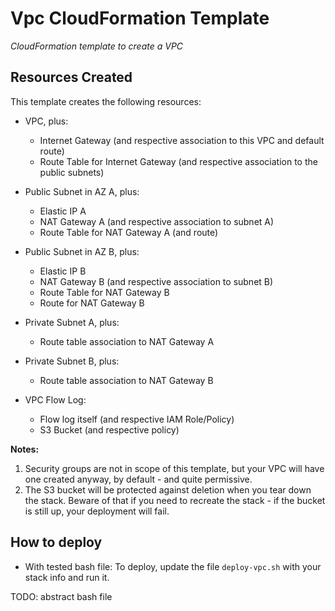 # Vpc CloudFormation Template
*CloudFormation template to create a VPC*

## Resources Created
This template creates the following resources:

- VPC, plus:
    - Internet Gateway (and respective association to this VPC and default route)
    - Route Table for Internet Gateway (and respective association to the public subnets)

- Public Subnet in AZ A, plus:
    - Elastic IP A
    - NAT Gateway A (and respective association to subnet A)
    - Route Table for NAT Gateway A (and route)

- Public Subnet in AZ B, plus:
    - Elastic IP B
    - NAT Gateway B (and respective association to subnet B)
    - Route Table for NAT Gateway B
    - Route for NAT Gateway B

- Private Subnet A, plus:
    - Route table association to NAT Gateway A

- Private Subnet B, plus:
    - Route table association to NAT Gateway B

- VPC Flow Log:
    - Flow log itself (and respective IAM Role/Policy)
    - S3 Bucket (and respective policy)

**Notes:**  
1) Security groups are not in scope of this template, but your VPC will have one created anyway, by default - and quite permissive.  
2) The S3 bucket will be protected against deletion when you tear down the stack. Beware of that if you need to recreate the stack - if the bucket is still up, your deployment will fail.

## How to deploy

- With tested bash file:
To deploy, update the file `deploy-vpc.sh` with your stack info and run it. 


TODO: abstract bash file

<!-- 
To deploy, run the following command, replacing strings with your stack info:

```bash
export STACK_NAME="Name for your stack"
export OWNER="name of team responsible for this stack"
export COMPLIANCE="Is your stack handling sensitive information?"
export AWS_DEFAULT_REGION="your region"

export VPC_CIDR="your VPC CIDR"
export PUB_SUBNET_A_CIDR="your public subnet in AZ A CIDR"
export PUB_SUBNET_A_CIDR="your public subnet in AZ B CIDR"
export PUB_SUBNET_A_CIDR="your private subnet in AZ A CIDR"
export PUB_SUBNET_A_CIDR="your private subnet in AZ B CIDR"
./deploy-vpc-abstracted.sh
``` -->
